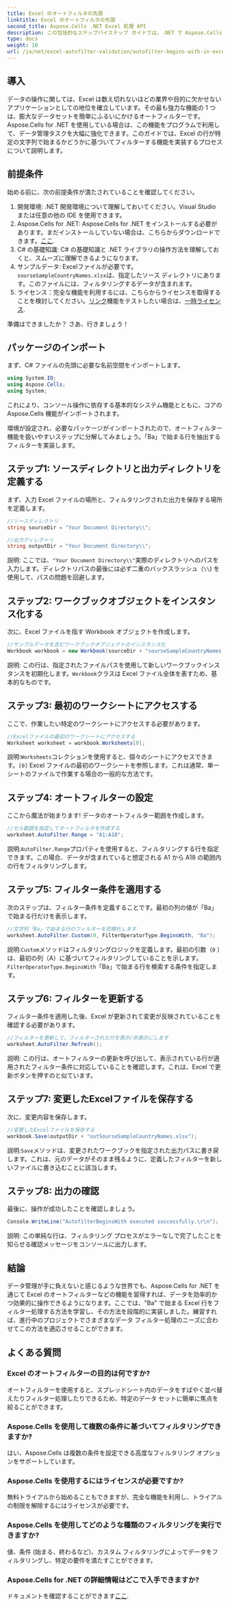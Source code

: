 ```yaml
---
title: Excel のオートフィルタの先頭
linktitle: Excel のオートフィルタの先頭
second_title: Aspose.Cells .NET Excel 処理 API
description: この包括的なステップバイステップ ガイドでは、.NET で Aspose.Cells を使用して Excel の行を簡単に自動フィルター処理する方法を学習します。
type: docs
weight: 10
url: /ja/net/excel-autofilter-validation/autofilter-begins-with-in-excel/
---
```

## 導入

データの操作に関しては、Excel は数え切れないほどの業界や目的に欠かせないアプリケーションとしての地位を確立しています。その最も強力な機能の 1 つは、膨大なデータセットを簡単にふるいにかけるオートフィルターです。Aspose.Cells for .NET を使用している場合は、この機能をプログラムで利用して、データ管理タスクを大幅に強化できます。このガイドでは、Excel の行が特定の文字列で始まるかどうかに基づいてフィルターする機能を実装するプロセスについて説明します。

## 前提条件

始める前に、次の前提条件が満たされていることを確認してください。

1. 開発環境: .NET 開発環境について理解しておいてください。Visual Studio または任意の他の IDE を使用できます。
2.  Aspose.Cells for .NET: Aspose.Cells for .NET をインストールする必要があります。まだインストールしていない場合は、こちらからダウンロードできます。[ここ](https://releases.aspose.com/cells/net/).
3. C# の基礎知識: C# の基礎知識と .NET ライブラリの操作方法を理解しておくと、スムーズに理解できるようになります。
4. サンプルデータ: Excelファイルが必要です。`sourseSampleCountryNames.xlsx`は、指定したソース ディレクトリにあります。このファイルには、フィルタリングするデータが含まれます。
5. ライセンス：完全な機能を利用するには、こちらからライセンスを取得することを検討してください。[リンク](https://purchase.aspose.com/buy)機能をテストしたい場合は、[一時ライセンス](https://purchase.aspose.com/temporary-license/).

準備はできましたか？ さあ、行きましょう！

## パッケージのインポート

まず、C# ファイルの先頭に必要な名前空間をインポートします。

```csharp
using System.IO;
using Aspose.Cells;
using System;
```

これにより、コンソール操作に依存する基本的なシステム機能とともに、コアの Aspose.Cells 機能がインポートされます。

環境が設定され、必要なパッケージがインポートされたので、オートフィルター機能を扱いやすいステップに分解してみましょう。「Ba」で始まる行を抽出するフィルターを実装します。

## ステップ1: ソースディレクトリと出力ディレクトリを定義する

まず、入力 Excel ファイルの場所と、フィルタリングされた出力を保存する場所を定義します。

```csharp
//ソースディレクトリ
string sourceDir = "Your Document Directory\\";

//出力ディレクトリ
string outputDir = "Your Document Directory\\";
```

説明: ここでは、`"Your Document Directory\\"`実際のディレクトリへのパスを入力します。ディレクトリパスの最後には必ず二重のバックスラッシュ（`\\`) を使用して、パスの問題を回避します。

## ステップ2: ワークブックオブジェクトをインスタンス化する

次に、Excel ファイルを指す Workbook オブジェクトを作成します。

```csharp
//サンプルデータを含むワークブックオブジェクトのインスタンス化
Workbook workbook = new Workbook(sourceDir + "sourseSampleCountryNames.xlsx");
```

説明: この行は、指定されたファイルパスを使用して新しいワークブックインスタンスを初期化します。`Workbook`クラスは Excel ファイル全体を表すため、基本的なものです。

## ステップ3: 最初のワークシートにアクセスする

ここで、作業したい特定のワークシートにアクセスする必要があります。

```csharp
//Excelファイルの最初のワークシートにアクセスする
Worksheet worksheet = workbook.Worksheets[0];
```

説明:`Worksheets`コレクションを使用すると、個々のシートにアクセスできます。`[0]` Excel ファイルの最初のワークシートを参照します。これは通常、単一シートのファイルで作業する場合の一般的な方法です。

## ステップ4: オートフィルターの設定

ここから魔法が始まります! データのオートフィルター範囲を作成します。

```csharp
//セル範囲を指定してオートフィルタを作成する
worksheet.AutoFilter.Range = "A1:A18";
```

説明:`AutoFilter.Range`プロパティを使用すると、フィルタリングする行を指定できます。この場合、データが含まれていると想定される A1 から A18 の範囲内の行をフィルタリングします。

## ステップ5: フィルター条件を適用する

次のステップは、フィルター条件を定義することです。最初の列の値が「Ba」で始まる行だけを表示します。

```csharp
//文字列「Ba」で始まる行のフィルターを初期化します
worksheet.AutoFilter.Custom(0, FilterOperatorType.BeginsWith, "Ba");
```

説明:`Custom`メソッドはフィルタリングロジックを定義します。最初の引数（`0` ）は、最初の列（A）に基づいてフィルタリングしていることを示します。`FilterOperatorType.BeginsWith`「Ba」で始まる行を検索する条件を指定します。

## ステップ6: フィルターを更新する

フィルター条件を適用した後、Excel が更新されて変更が反映されていることを確認する必要があります。

```csharp
//フィルターを更新して、フィルターされた行を表示/非表示にします
worksheet.AutoFilter.Refresh();
```

説明: この行は、オートフィルターの更新を呼び出して、表示されている行が適用されたフィルター条件に対応していることを確認します。これは、Excel で更新ボタンを押すのと似ています。

## ステップ7: 変更したExcelファイルを保存する

次に、変更内容を保存します。

```csharp
//変更したExcelファイルを保存する
workbook.Save(outputDir + "outSourseSampleCountryNames.xlsx");
```

説明:`Save`メソッドは、変更されたワークブックを指定された出力パスに書き戻します。これは、元のデータがそのまま残るように、定義したフィルターを新しいファイルに書き込むことに該当します。

## ステップ8: 出力の確認

最後に、操作が成功したことを確認しましょう。

```csharp
Console.WriteLine("AutofilterBeginsWith executed successfully.\r\n");
```

説明: この単純な行は、フィルタリング プロセスがエラーなしで完了したことを知らせる確認メッセージをコンソールに出力します。

## 結論

データ管理が手に負えないと感じるような世界でも、Aspose.Cells for .NET を通じて Excel のオートフィルターなどの機能を習得すれば、データを効率的かつ効果的に操作できるようになります。ここでは、"Ba" で始まる Excel 行をフィルター処理する方法を学習し、その方法を段階的に実装しました。練習すれば、進行中のプロジェクトでさまざまなデータ フィルター処理のニーズに合わせてこの方法を適応させることができます。

## よくある質問

### Excel のオートフィルターの目的は何ですか?  
オートフィルターを使用すると、スプレッドシート内のデータをすばやく並べ替えたりフィルター処理したりできるため、特定のデータ セットに簡単に焦点を絞ることができます。

### Aspose.Cells を使用して複数の条件に基づいてフィルタリングできますか?  
はい、Aspose.Cells は複数の条件を設定できる高度なフィルタリング オプションをサポートしています。

### Aspose.Cells を使用するにはライセンスが必要ですか?  
無料トライアルから始めることもできますが、完全な機能を利用し、トライアルの制限を解除するにはライセンスが必要です。

### Aspose.Cells を使用してどのような種類のフィルタリングを実行できますか?  
値、条件 (始まる、終わるなど)、カスタム フィルタリングによってデータをフィルタリングし、特定の要件を満たすことができます。

### Aspose.Cells for .NET の詳細情報はどこで入手できますか?  
ドキュメントを確認することができます[ここ](https://reference.aspose.com/cells/net/).
